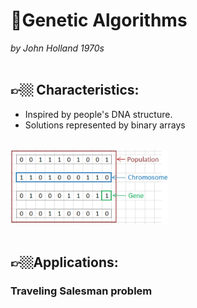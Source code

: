 <!-- Traveling Salesman -->
[1]: https://github.com/saracarolina12/IA_School/blob/master/Semestres/Optimizaci%C3%B3n%20y%20Metaheur%C3%ADsticas%20II/Code/Evolutionary%20Computation/Genetic%20Algorithms/TravelerSalesman/TravelerSalesman.ipynb 


# 🧬Genetic Algorithms 
_by John Holland 1970s_
</br>
</br>
## 👉🏼 Characteristics: 
 * Inspired by people's DNA structure.
 * Solutions represented by binary arrays

</br>
<img width="50%" src="imgs/GA/1.jpg"> </img>
</br>
</br>

## 👉🏼Applications:

### Traveling Salesman problem


